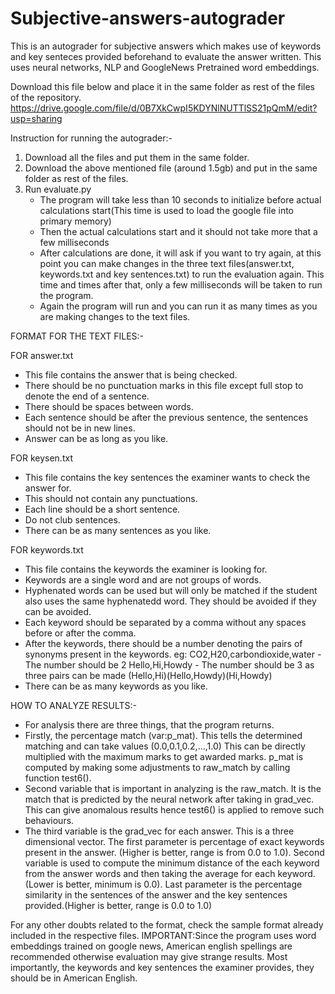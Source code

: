 # Subjective-answers-autograder
This is an autograder for subjective answers which makes use of keywords and key senteces provided beforehand to evaluate the answer written. This uses neural networks, NLP and GoogleNews Pretrained word embeddings.

Download this file below and place it in the same folder as rest of the files of the repository.
https://drive.google.com/file/d/0B7XkCwpI5KDYNlNUTTlSS21pQmM/edit?usp=sharing

Instruction for running the autograder:-
1) Download all the files and put them in the same folder.
2) Download the above mentioned file (around 1.5gb) and put in the same folder as rest of the files.
3) Run evaluate.py
   - The program will take less than 10 seconds to initialize before actual calculations start(This time is used to load the
     google file into primary memory)
   - Then the actual calculations start and it should not take more that a few milliseconds
   - After calculations are done, it will ask if you want to try again, at this point you can make changes in the three text
     files(answer.txt, keywords.txt and key sentences.txt) to run the evaluation again. This time and times after that, only
     a few milliseconds will be taken to run the program.
   - Again the program will run and you can run it as many times as you are making changes to the text files.
   
   
   
FORMAT FOR THE TEXT FILES:-

FOR answer.txt
  - This file contains the answer that is being checked.
  - There should be no punctuation marks in this file except full stop to denote the end of a sentence.
  - There should be spaces between words. 
  - Each sentence should be after the previous sentence, the sentences should not be in new lines.
  - Answer can be as long as you like.
  
FOR keysen.txt
  - This file contains the key sentences the examiner wants to check the answer for.
  - This should not contain any punctuations.
  - Each line should be a short sentence.
  - Do not club sentences.
  - There can be as many sentences as you like.
 
FOR keywords.txt
  - This file contains the keywords the examiner is looking for.
  - Keywords are a single word and are not groups of words.
  - Hyphenated words can be used but will only be matched if the student also uses the same hyphenatedd word. They should be 
    avoided if they can be avoided.
  - Each keyword should be separated by a comma without any spaces before or after the comma.
  - After the keywords, there should be a number denoting the pairs of synonyms present in the keywords.
    eg: CO2,H20,carbondioxide,water - The number should be 2
        Hello,Hi,Howdy - The number should be 3 as three pairs can be made (Hello,Hi)(Hello,Howdy)(Hi,Howdy)
  - There can be as many keywords as you like.

HOW TO ANALYZE RESULTS:-
  - For analysis there are three things, that the program returns.
  - Firstly, the percentage match (var:p_mat). This tells the determined matching and can take values (0.0,0.1,0.2,...,1.0)
    This can be directly multiplied with the maximum marks to get awarded marks. p_mat is computed by making some adjustments 
    to raw_match by calling function test6().
  - Second variable that is important in analyzing is the raw_match. It is the match that is predicted by the neural network
    after taking in grad_vec. This can give anomalous results hence test6() is applied to remove such behaviours.
  - The third variable is the grad_vec for each answer. This is a three dimensional vector. The first parameter is percentage
    of exact keywords present in the answer. (Higher is better, range is from 0.0 to 1.0). Second variable is used to compute
    the minimum distance of the each keyword from the answer words and then taking the average for each keyword. (Lower is 
    better, minimum is 0.0). Last parameter is the percentage similarity in the sentences of the answer and the key sentences
    provided.(Higher is better, range is 0.0 to 1.0)

For any other doubts related to the format, check the sample format already included in the respective files.
IMPORTANT:Since the program uses word embeddings trained on google news, American english spellings are recommended otherwise
evaluation may give strange results. Most importantly, the keywords and key sentences the examiner provides, they should be 
in American English.
